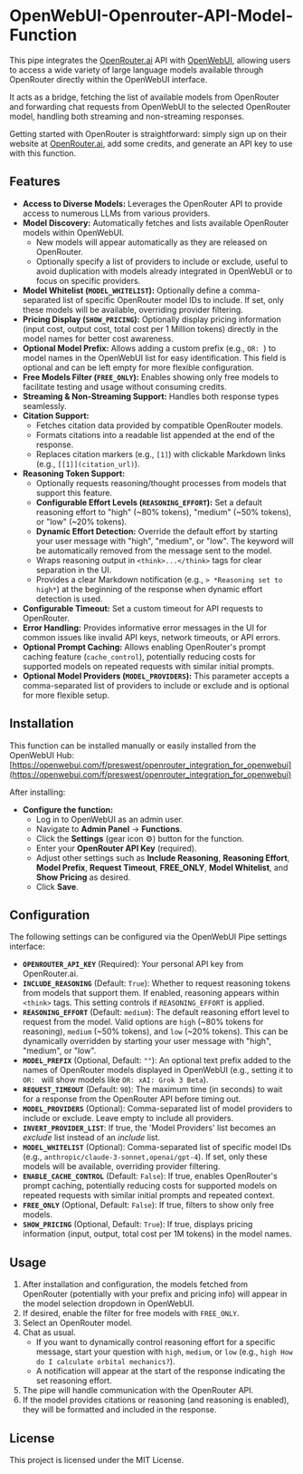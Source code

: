 # OpenWebUI-Openrouter-API-Model-Function

This pipe integrates the [OpenRouter.ai](https://openrouter.ai/) API with [OpenWebUI](https://openwebui.com/), allowing users to access a wide variety of large language models available through OpenRouter directly within the OpenWebUI interface.

It acts as a bridge, fetching the list of available models from OpenRouter and forwarding chat requests from OpenWebUI to the selected OpenRouter model, handling both streaming and non-streaming responses.

Getting started with OpenRouter is straightforward: simply sign up on their website at [OpenRouter.ai](https://openrouter.ai/), add some credits, and generate an API key to use with this function.

## Features

*   **Access to Diverse Models:** Leverages the OpenRouter API to provide access to numerous LLMs from various providers.
*   **Model Discovery:** Automatically fetches and lists available OpenRouter models within OpenWebUI.
    *   New models will appear automatically as they are released on OpenRouter.
    *   Optionally specify a list of providers to include or exclude, useful to avoid duplication with models already integrated in OpenWebUI or to focus on specific providers.
*   **Model Whitelist (`MODEL_WHITELIST`):** Optionally define a comma-separated list of specific OpenRouter model IDs to include. If set, only these models will be available, overriding provider filtering.
*   **Pricing Display (`SHOW_PRICING`):** Optionally display pricing information (input cost, output cost, total cost per 1 Million tokens) directly in the model names for better cost awareness.
*   **Optional Model Prefix:** Allows adding a custom prefix (e.g., `OR: `) to model names in the OpenWebUI list for easy identification. This field is optional and can be left empty for more flexible configuration.
*   **Free Models Filter (`FREE_ONLY`):** Enables showing only free models to facilitate testing and usage without consuming credits.
*   **Streaming & Non-Streaming Support:** Handles both response types seamlessly.
*   **Citation Support:**
    *   Fetches citation data provided by compatible OpenRouter models.
    *   Formats citations into a readable list appended at the end of the response.
    *   Replaces citation markers (e.g., `[1]`) with clickable Markdown links (e.g., `[[1]](citation_url)`).
*   **Reasoning Token Support:**
    *   Optionally requests reasoning/thought processes from models that support this feature.
    *   **Configurable Effort Levels (`REASONING_EFFORT`):** Set a default reasoning effort to "high" (~80% tokens), "medium" (~50% tokens), or "low" (~20% tokens).
    *   **Dynamic Effort Detection:** Override the default effort by starting your user message with "high", "medium", or "low". The keyword will be automatically removed from the message sent to the model.
    *   Wraps reasoning output in `<think>...</think>` tags for clear separation in the UI.
    *   Provides a clear Markdown notification (e.g., `> *Reasoning set to high*`) at the beginning of the response when dynamic effort detection is used.
*   **Configurable Timeout:** Set a custom timeout for API requests to OpenRouter.
*   **Error Handling:** Provides informative error messages in the UI for common issues like invalid API keys, network timeouts, or API errors.
*   **Optional Prompt Caching:** Allows enabling OpenRouter's prompt caching feature (`cache_control`), potentially reducing costs for supported models on repeated requests with similar initial prompts.
*   **Optional Model Providers (`MODEL_PROVIDERS`):** This parameter accepts a comma-separated list of providers to include or exclude and is optional for more flexible setup.

## Installation

This function can be installed manually or easily installed from the OpenWebUI Hub:
[https://openwebui.com/f/preswest/openrouter_integration_for_openwebui](https://openwebui.com/f/preswest/openrouter_integration_for_openwebui)

After installing:

*   **Configure the function:**
    *   Log in to OpenWebUI as an admin user.
    *   Navigate to **Admin Panel** -> **Functions**.
    *   Click the **Settings** (gear icon ⚙️) button for the function.
    *   Enter your **OpenRouter API Key** (required).
    *   Adjust other settings such as **Include Reasoning**, **Reasoning Effort**, **Model Prefix**, **Request Timeout**, **FREE_ONLY**, **Model Whitelist**, and **Show Pricing** as desired.
    *   Click **Save**.

## Configuration

The following settings can be configured via the OpenWebUI Pipe settings interface:

*   **`OPENROUTER_API_KEY`** (Required): Your personal API key from OpenRouter.ai.
*   **`INCLUDE_REASONING`** (Default: `True`): Whether to request reasoning tokens from models that support them. If enabled, reasoning appears within `<think>` tags. This setting controls if `REASONING_EFFORT` is applied.
*   **`REASONING_EFFORT`** (Default: `medium`): The default reasoning effort level to request from the model. Valid options are `high` (~80% tokens for reasoning), `medium` (~50% tokens), and `low` (~20% tokens). This can be dynamically overridden by starting your user message with "high", "medium", or "low".
*   **`MODEL_PREFIX`** (Optional, Default: `""`): An optional text prefix added to the names of OpenRouter models displayed in OpenWebUI (e.g., setting it to `OR: ` will show models like `OR: xAI: Grok 3 Beta`).
*   **`REQUEST_TIMEOUT`** (Default: `90`): The maximum time (in seconds) to wait for a response from the OpenRouter API before timing out.
*   **`MODEL_PROVIDERS`** (Optional): Comma-separated list of model providers to include or exclude. Leave empty to include all providers.
*   **`INVERT_PROVIDER_LIST`**: If true, the 'Model Providers' list becomes an *exclude* list instead of an *include* list.
*   **`MODEL_WHITELIST`** (Optional): Comma-separated list of specific model IDs (e.g., `anthropic/claude-3-sonnet,openai/gpt-4`). If set, only these models will be available, overriding provider filtering.
*   **`ENABLE_CACHE_CONTROL`** (Default: `False`): If true, enables OpenRouter's prompt caching, potentially reducing costs for supported models on repeated requests with similar initial prompts and repeated context.
*   **`FREE_ONLY`** (Optional, Default: `False`): If true, filters to show only free models.
*   **`SHOW_PRICING`** (Optional, Default: `True`): If true, displays pricing information (input, output, total cost per 1M tokens) in the model names.

## Usage

1.  After installation and configuration, the models fetched from OpenRouter (potentially with your prefix and pricing info) will appear in the model selection dropdown in OpenWebUI.
2.  If desired, enable the filter for free models with `FREE_ONLY`.
3.  Select an OpenRouter model.
4.  Chat as usual.
    *   If you want to dynamically control reasoning effort for a specific message, start your question with `high`, `medium`, or `low` (e.g., `high How do I calculate orbital mechanics?`).
    *   A notification will appear at the start of the response indicating the set reasoning effort.
5.  The pipe will handle communication with the OpenRouter API.
6.  If the model provides citations or reasoning (and reasoning is enabled), they will be formatted and included in the response.

## License

This project is licensed under the MIT License.